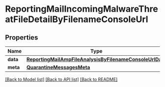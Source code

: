 # ReportingMailIncomingMalwareThreatFileDetailByFilenameConsoleUrl

## Properties
Name | Type | Description | Notes
------------ | ------------- | ------------- | -------------
**data** | [**ReportingMailAmpFileAnalysisByFilenameConsoleUrlData**](ReportingMailAmpFileAnalysisByFilenameConsoleUrlData.md) |  | [optional] 
**meta** | [**QuarantineMessagesMeta**](QuarantineMessagesMeta.md) |  | [optional] 

[[Back to Model list]](../README.md#documentation-for-models) [[Back to API list]](../README.md#documentation-for-api-endpoints) [[Back to README]](../README.md)


